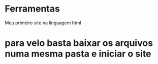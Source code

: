 # Ferramentas
Meu primeiro site na linguagem html

# para velo basta baixar os arquivos numa mesma pasta e iniciar o site
